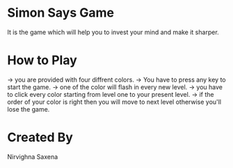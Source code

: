 # Simon Says Game
It is the game which will help you to invest your mind and make it sharper.

# How to Play
-> you are provided with four diffrent colors.
-> You have to press any key to start the game.
-> one of the color will flash in every new level.
-> you have to click every color starting from level one to your present level.
-> if the order of your color is right then you will move to next level otherwise you'll lose the game.

# Created By
Nirvighna Saxena
